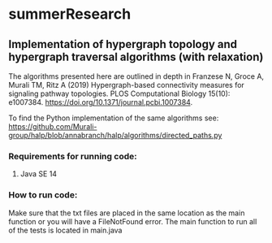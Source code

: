 # summerResearch
## Implementation of hypergraph topology and hypergraph traversal algorithms (with relaxation) 

The algorithms presented here are outlined in depth in Franzese N, Groce A, Murali TM, Ritz A (2019) Hypergraph-based connectivity measures for signaling pathway topologies. PLOS Computational Biology 15(10): e1007384. https://doi.org/10.1371/journal.pcbi.1007384. 

To find the Python implementation of the same algorithms see: https://github.com/Murali-group/halp/blob/annabranch/halp/algorithms/directed_paths.py

### Requirements for running code: 
1. Java SE 14 

### How to run code: 
Make sure that the txt files are placed in the same location as the main function or you will have a FileNotFound error. The main function to run all of the tests is located in main.java
